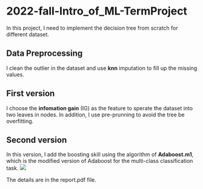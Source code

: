 # 2022-fall-Intro_of_ML-TermProject
In this project, I need to implement the decision tree from scratch for different dataset.

## Data Preprocessing
I clean the outlier in the dataset and use **knn** imputation to fill up the missing values.

## First version
I choose the **infomation gain** (IG) as the feature to sperate the dataset into two leaves in nodes. In addition, I use pre-prunning to avoid the tree be overfitting.

## Second version
In this version, I add the boosting skill using the algorithm of **Adaboost.m1**, which is the modified version of Adaboost for the multi-class classification task.
![](https://i.imgur.com/AteJ5lc.png)

The details are in the report.pdf file.
